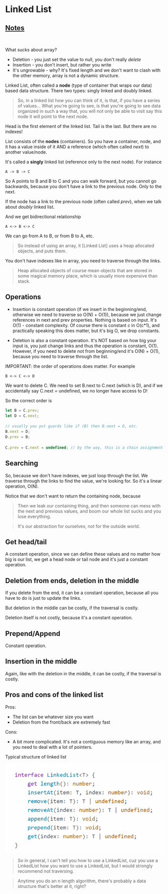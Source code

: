# Linked List

## [Notes](./notes.md)
<br>

What sucks about array?

- Deletion - you just set the value to null, you don't really *delete*
- Insertion - you don't insert, but rather you write
- It's ungrowable - why? It's fixed length and we don't want to clash with the other memory, array is not a dynamic structure.

Linked List, often called a **node** (type of container that wraps our data) based data structure. There two types: singly linked and doubly linked.

> So, in a linked list how you can think of it, is that, if you have a series of values... What you're going to see, is that you're going to see data organized in such a way that, you will not only be able to visit say this node it will point to the next node.

Head is the first element of the linked list. Tail is the last. But there are no indexes!

List consists of the **nodes** (containers). So you have a container, node, and it has a value inside of it AND a reference (which often called *next*) to another value/node.

It's called a **singly** linked list (reference only to the next node). For instance

```text
A -> B -> C
```

So A points to B and B to C and you can walk forward, but you cannot go backwards, because you don't have a link to the previous node. Only to the next. 

If the node has a link to the previous node (often called *prev*), when we talk about *doubly* linked list.

And we get bidirectional relationship

```text
A <-> B <-> C
```

We can go from A to B, or from B to A, etc.

> So instead of using an array, it [Linked List] uses a heap allocated objects, and puts them.

You don't have indexes like in array, you need to traverse through the links.

> Heap allocated objects of course mean objects that are stored in some magical memory place, which is usually more expensive than stack.

## Operations

- Insertion is constant operation (if we insert in the beginning/end, otherwise we need to traverse so O(N) + O(1)), because we just change references in next and prev properties. Nothing is based on input. It's O(1) - constant complexity. Of course there is constant *c* in O(c*1), and practically speaking this does matter, but it's big O, we drop constants.

- Deletion is also a constant operation. It's NOT based on how big your input is, you just change links and thus the operation is constant, O(1). However, if you need to delete not from beginning/end it's O(N) + O(1), because you need to traverse through the list.

IMPORTANT: the order of operations does matter. For example

```text
B <-> C <-> D
```

We want to delete C. We need to set B.next to C.next (which is D), and if we accidentally say C.next = undefined, we no longer have access to D!

So the correct order is

```js
let B = C.prev;
let D = C.next;

// usually you put guards like if (B) then B.next = D, etc.
B.next = D;
D.prev = B;

C.prev = C.next = undefined; // by the way, this is a chain assignment in JS
```

## Searching

So, because we don't have indexes, we just loop through the list. We traverse through the links to find the value, we're looking for. So it's a linear operation, O(N).

Notice that we don't want to return the containing node, because

> Then we leak our containing thing, and then someone can mess with the next and previous values, and boom our whole list sucks and you lose everything.

> It's our abstraction for ourselves, not for the outside world.

## Get head/tail

A constant operation, since we can define these values and no matter how big is our list, we get a head node or tail node and it's just a constant operation.

## Deletion from ends, deletion in the middle

If you delete from the end, it can be a constant operation, because all you have to do is just to update the links.

But deletion in the middle can be costly, if the traversal is costly.

Deletion itself is not costly, because it's a constant operation.

## Prepend/Append

Constant operation.

## Insertion in the middle

Again, like with the deletion in the middle, it can be costly, if the traversal is costly.

## Pros and cons of the linked list

Pros:
- The list can be whatever size you want
- Deletion from the front/back are extremely fast

Cons:
- A bit more complicated. It's not a contiguous memory like an array, and you need to deal with a lot of pointers.

Typical structure of linked list

![linked-list-structure](./linked-list-in-ts-typical-structure.png)

> So in general, I can't tell you how to use a LinkedList, cuz you use a LinkedList how you want to use a LinkedList, but I would strongly recommend not traversing.

> Anytime you do an n length algorithm, there's probably a data structure that's better at it, right?